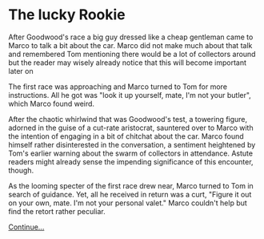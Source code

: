 # The lucky Rookie

After Goodwood's race a big guy dressed like a cheap gentleman came to Marco to talk a bit about the car. 
Marco did not make much about that talk and remembered Tom mentioning there would be a lot of collectors around but the reader may wisely already notice that this will become important later on

The first race was approaching and Marco turned to Tom for more instructions. All he got was "look it up yourself, mate, I'm not your butler", which Marco found weird.

After the chaotic whirlwind that was Goodwood's test, a towering figure, adorned in the guise of a cut-rate aristocrat, sauntered over to Marco with the intention of engaging in a bit of chitchat about the car.
Marco found himself rather disinterested in the conversation, a sentiment heightened by Tom's earlier warning about the swarm of collectors in attendance. Astute readers might already sense the impending significance of this encounter, though.


As the looming specter of the first race drew near, Marco turned to Tom in search of guidance.
Yet, all he received in return was a curt, "Figure it out on your own, mate. I'm not your personal valet." Marco couldn't help but find the retort rather peculiar.

[Continue...](006.md)  
